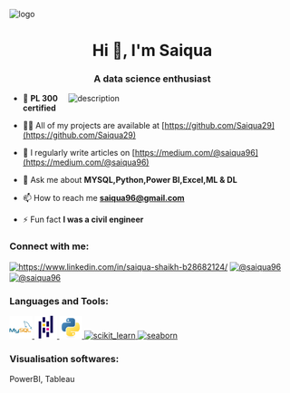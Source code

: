 ![logo](https://user-images.githubusercontent.com/73187712/208087134-27c9c64d-1fed-483d-b2e7-9d6f1cd41fe3.gif)
<h1 align="center">Hi 👋, I'm Saiqua</h1>
<h3 align="center">A data science enthusiast</h3>

<img src= "https://sithcomputers.com/wp-content/uploads/2021/02/C-1.gif" alt="description" width="400" align="right">

- 🌱 **PL 300 certified**

- 👨‍💻 All of my projects are available at [https://github.com/Saiqua29](https://github.com/Saiqua29)

- 📝 I regularly write articles on [https://medium.com/@saiqua96](https://medium.com/@saiqua96)

- 💬 Ask me about **MYSQL,Python,Power BI,Excel,ML & DL**

- 📫 How to reach me **saiqua96@gmail.com**

- ⚡ Fun fact **I was a civil engineer**

<h3 align="left">Connect with me:</h3>
<p align="left">
<a href="https://linkedin.com/in/https://www.linkedin.com/in/saiqua-shaikh-b28682124/" target="blank"><img align="center" src="https://raw.githubusercontent.com/rahuldkjain/github-profile-readme-generator/master/src/images/icons/Social/linked-in-alt.svg" alt="https://www.linkedin.com/in/saiqua-shaikh-b28682124/" height="30" width="40" /></a>
<a href="https://medium.com/@saiqua96" target="blank"><img align="center" src="https://raw.githubusercontent.com/rahuldkjain/github-profile-readme-generator/master/src/images/icons/Social/medium.svg" alt="@saiqua96" height="30" width="40" /></a>
<a href="https://www.hackerrank.com/@saiqua96" target="blank"><img align="center" src="https://raw.githubusercontent.com/rahuldkjain/github-profile-readme-generator/master/src/images/icons/Social/hackerrank.svg" alt="@saiqua96" height="30" width="40" /></a>
</p>

<h3 align="left">Languages and Tools:</h3>
<p align="left"> <a href="https://www.mysql.com/" target="_blank" rel="noreferrer"> <img src="https://raw.githubusercontent.com/devicons/devicon/master/icons/mysql/mysql-original-wordmark.svg" alt="mysql" width="40" height="40"/> </a> <a href="https://pandas.pydata.org/" target="_blank" rel="noreferrer"> <img src="https://raw.githubusercontent.com/devicons/devicon/2ae2a900d2f041da66e950e4d48052658d850630/icons/pandas/pandas-original.svg" alt="pandas" width="40" height="40"/> </a> <a href="https://www.python.org" target="_blank" rel="noreferrer"> <img src="https://raw.githubusercontent.com/devicons/devicon/master/icons/python/python-original.svg" alt="python" width="40" height="40"/> </a> <a href="https://scikit-learn.org/" target="_blank" rel="noreferrer"> <img src="https://upload.wikimedia.org/wikipedia/commons/0/05/Scikit_learn_logo_small.svg" alt="scikit_learn" width="40" height="40"/> </a> <a href="https://seaborn.pydata.org/" target="_blank" rel="noreferrer"> <img src="https://seaborn.pydata.org/_images/logo-mark-lightbg.svg" alt="seaborn" width="40" height="40"/> </a> </p>

<h3 align="left">Visualisation softwares:</h3>
<p align="left"> PowerBI, Tableau </a> </p>
